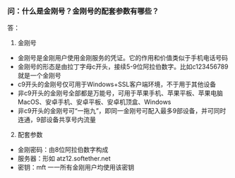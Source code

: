 ### 问：什么是金刚号？金刚号的配套参数有哪些？
答：
1. 金刚号
- 金刚号是金刚用户使用金刚服务的凭证。它的作用和价值类似于手机电话号码
- 金刚号的形态是由拉丁字母c开头，接续5-9位阿拉伯数字。比如c123456789就是一个金刚号
- c9开头的金刚号仅可用于Windows+SSL客户端环境，不于用于其他设备
- 非c9开头的金刚号全部都是万能号，可用于苹果手机、苹果平板、苹果电脑MacOS、安卓手机、安卓平板、安卓机顶盒、Windows
- 非c9开头的金刚号可“一拖九”，即同一金刚号可配入最多9部设备，并可同时连通，9部设备共享号内流量
2. 配套参数
- 金刚密码：由8位阿拉伯数字构成
- 服务器：形如 atz12.softether.net
- 密钥：mft 一一所有金刚用户均使用该密钥
